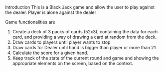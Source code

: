 
Introduction
This is a Black Jack game and allow the user to play against the dealer. Player is alone against the dealer

Game functionalities are
1. Create a deck of 3 packs of cards (52x3), containing the data for each card, and providing a way of drawing a card at random from the deck.
2. Draw cards to players until player wants to stop
3. Draw cards for Dealer until hand is bigger than player or more than 21
4. Calculate the score for a given hand.
5. Keep track of the state of the current round and game and showing the appropriate elements on the screen, based on the context.
